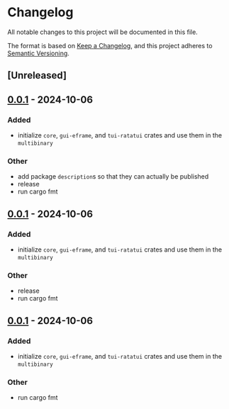 # Changelog

All notable changes to this project will be documented in this file.

The format is based on [Keep a Changelog](https://keepachangelog.com/en/1.0.0/),
and this project adheres to [Semantic Versioning](https://semver.org/spec/v2.0.0.html).

## [Unreleased]

## [0.0.1](https://github.com/babichjacob/ac-qu-ai-nt/releases/tag/ac-qu-ai-nt-core-v0.0.1) - 2024-10-06

### Added

- initialize `core`, `gui-eframe`, and `tui-ratatui` crates and use them in the `multibinary`

### Other

- add package `description`s so that they can actually be published
- release
- run cargo fmt

## [0.0.1](https://github.com/babichjacob/ac-qu-ai-nt/releases/tag/ac-qu-ai-nt-core-v0.0.1) - 2024-10-06

### Added

- initialize `core`, `gui-eframe`, and `tui-ratatui` crates and use them in the `multibinary`

### Other

- release
- run cargo fmt

## [0.0.1](https://github.com/babichjacob/ac-qu-ai-nt/releases/tag/ac-qu-ai-nt-core-v0.0.1) - 2024-10-06

### Added

- initialize `core`, `gui-eframe`, and `tui-ratatui` crates and use them in the `multibinary`

### Other

- run cargo fmt
